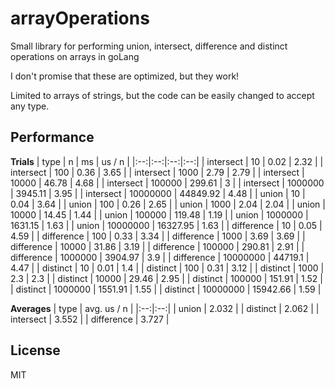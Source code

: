 # arrayOperations
Small library for performing union, intersect, difference and distinct operations on arrays in goLang

I don't promise that these are optimized, but they work!

Limited to arrays of strings, but the code can be easily changed to accept any type.

## Performance
**Trials**
| type	| n	| ms	| us / n |
|:--:|:--:|:--:|:--:|
| intersect	 | 10	 | 0.02	 | 2.32 | 
| intersect	 | 100	 | 0.36	 | 3.65 | 
| intersect	 | 1000	 | 2.79	 | 2.79 | 
| intersect	 | 10000	 | 46.78	 | 4.68 | 
| intersect	 | 100000	 | 299.61	 | 3 | 
| intersect	 | 1000000	 | 3945.11	 | 3.95 | 
| intersect	 | 10000000	 | 44849.92	 | 4.48 | 
| union	 | 10	 | 0.04	 | 3.64 | 
| union	 | 100	 | 0.26	 | 2.65 | 
| union	 | 1000	 | 2.04	 | 2.04 | 
| union	 | 10000	 | 14.45	 | 1.44 | 
| union	 | 100000	 | 119.48	 | 1.19 | 
| union	 | 1000000	 | 1631.15	 | 1.63 | 
| union	 | 10000000	 | 16327.95	 | 1.63 | 
| difference	 | 10	 | 0.05	 | 4.59 | 
| difference	 | 100	 | 0.33	 | 3.34 | 
| difference	 | 1000	 | 3.69	 | 3.69 | 
| difference	 | 10000	 | 31.86	 | 3.19 | 
| difference	 | 100000	 | 290.81	 | 2.91 | 
| difference	 | 1000000	 | 3904.97	 | 3.9 | 
| difference	 | 10000000	 | 44719.1	 | 4.47 | 
| distinct	 | 10	 | 0.01	 | 1.4 | 
| distinct	 | 100	 | 0.31	 | 3.12 | 
| distinct	 | 1000	 | 2.3	 | 2.3 | 
| distinct	 | 10000	 | 29.46	 | 2.95 | 
| distinct	 | 100000	 | 151.91	 | 1.52 | 
| distinct	 | 1000000	 | 1551.91	 | 1.55 | 
| distinct	 | 10000000	 | 15942.66	 | 1.59 | 

**Averages**
| type	| avg. us / n |
|:--:|:--:|
| union	| 2.032 |
| distinct | 2.062 |
| intersect	| 3.552 |
| difference | 3.727 |

## License
MIT